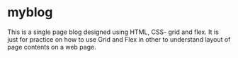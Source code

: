 # myblog
This is a single page blog designed using HTML, CSS- grid and flex. It is just for practice on how to use Grid and Flex in other to understand layout of page contents on a web page.
